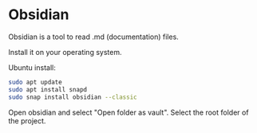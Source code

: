 <h1>Obsidian</h1>

Obsidian is a tool to read .md (documentation) files.

Install it on your operating system. 

Ubuntu install:
```bash
sudo apt update
sudo apt install snapd
sudo snap install obsidian --classic 
```

Open obsidian and select "Open folder as vault".
Select the root folder of the project.
